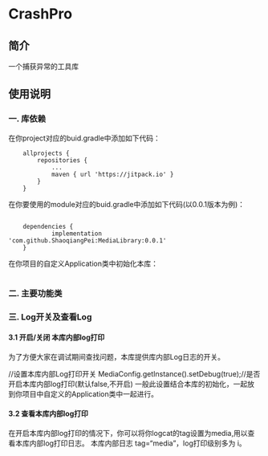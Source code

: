 # CrashPro

## 简介
一个捕获异常的工具库

## 使用说明
### 一. 库依赖
在你project对应的buid.gradle中添加如下代码：
```
	allprojects {
		repositories {
			...
			maven { url 'https://jitpack.io' }
		}
	}
```
在你要使用的module对应的buid.gradle中添加如下代码(以0.0.1版本为例)：
```

	dependencies {
	        implementation 'com.github.ShaoqiangPei:MediaLibrary:0.0.1'
	}
```
在你项目的自定义Application类中初始化本库：
```
```
### 二. 主要功能类

### 三. Log开关及查看Log
#### 3.1 开启/关闭 本库内部log打印
为了方便大家在调试期间查找问题，本库提供库内部Log日志的开关。

//设置本库内部Log打印开关
MediaConfig.getInstance().setDebug(true);//是否开启本库内部log打印(默认false,不开启)
一般此设置结合本库的初始化，一起放到你项目中自定义的Application类中一起进行。

#### 3.2 查看本库内部log打印
在开启本库内部log打印的情况下，你可以将你logcat的tag设置为media,用以查看本库内部log打印日志。
本库内部日志 tag=“media”，log打印级别多为 i。
